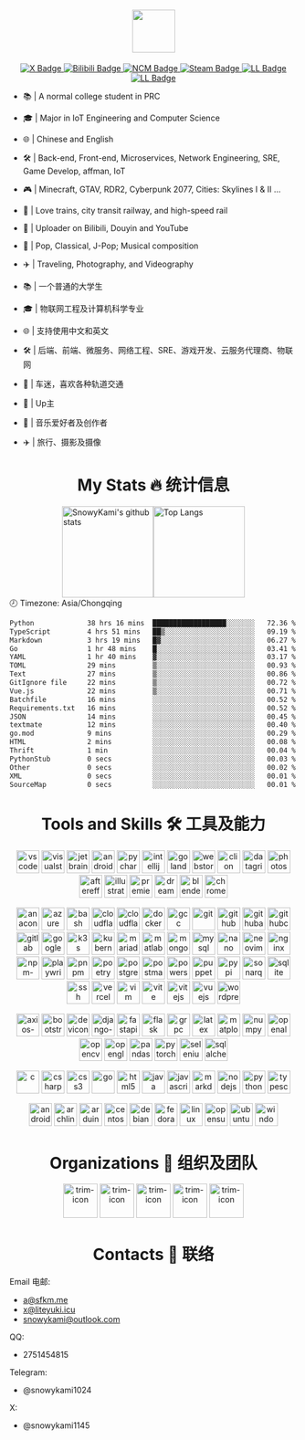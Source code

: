<div id="header" align="center">
  <h1><img src="https://readme-typing-svg.herokuapp.com?font=&pause=1000&color=445d69&random=false&width=435&lines=Hi%2C+This+is+SnowyKami" height="75px"/></h1>
  <div id="badges">
    <a href="https://x.com/snowykami1145" target="_blank">
      <img src="https://img.shields.io/badge/X-blue?style=for-the-badge&logo=x&logoColor=white" alt="X Badge"/>
    </a>
    <a href="https://space.bilibili.com/233938750" target="_blank">
      <img src="https://img.shields.io/badge/Bilibili-pink?style=for-the-badge&logo=bilibili&logoColor=black" alt="Bilibili Badge"/>
    </a>
    <a href="https://music.163.com/#/artist?id=46413018" target="_blank">
      <img src="https://img.shields.io/badge/NCM-red?style=for-the-badge&logo=neteasecloudmusic&logoColor=black" alt="NCM Badge"/>
    </a>
    <a href="https://steamcommunity.com/id/sfkm" target="_blank">
      <img src="https://img.shields.io/badge/Steam-black?style=for-the-badge&logo=steam&logoColor=white" alt="Steam Badge"/>
    </a>
    <a href="https://lab.liteyuki.icu/?author=1" target="_blank">
      <img src="https://img.shields.io/badge/LiteyukiLab-blue?style=for-the-badge&logoColor=white" alt="LL Badge"/>
    </a>
<a href="https://gitee.com/snowykami" target="_blank">
      <img src="https://img.shields.io/badge/Gitee-blue?style=for-the-badge&logo=gitee&logoColor=white" alt="LL Badge"/>
    </a>
  </div>
</div>

- 📚 | A normal college student in PRC
- 🎓 | Major in IoT Engineering and Computer Science
- 🌐 | Chinese and English
- 🛠️ | Back-end, Front-end, Microservices, Network Engineering, SRE, Game Develop, affman, IoT
- 🎮 | Minecraft, GTAV, RDR2, Cyberpunk 2077, Cities: Skylines I & II ...
- 🚄 | Love trains, city transit railway, and high-speed rail
- 🎥 | Uploader on Bilibili, Douyin and YouTube
- 🎵 | Pop, Classical, J-Pop; Musical composition
- ✈️ | Traveling, Photography, and Videography


- 📚 | 一个普通的大学生
- 🎓 | 物联网工程及计算机科学专业
- 🌐 | 支持使用中文和英文
- 🛠️ | 后端、前端、微服务、网络工程、SRE、游戏开发、云服务代理商、物联网
- 🚄 | 车迷，喜欢各种轨道交通
- 🎥 | Up主
- 🎵 | 音乐爱好者及创作者
- ✈️ | 旅行、摄影及摄像
  
<div id="header" align="center">
  <h1>My Stats 🔥 统计信息</h1>
</div>

<div style="display: flex; align-items: stretch; justify-content: center;">
  <img src="https://gs.sfkm.me/api?username=snowykami&theme=liteyuki_gradient&show_icons=true&include_all_commits=true&locale=cn" alt="SnowyKami's github stats" height="160px" />
  <img src="https://gs.sfkm.me/api/top-langs/?username=snowykami&layout=compact&theme=liteyuki_gradient&hide_border=true&locale=cn" alt="Top Langs" height="160px" />
</div>
🕗 Timezone: Asia/Chongqing

<!--START_SECTION:waka-->

```txt
Python             38 hrs 16 mins  ██████████████████░░░░░░░   72.36 %
TypeScript         4 hrs 51 mins   ██▒░░░░░░░░░░░░░░░░░░░░░░   09.19 %
Markdown           3 hrs 19 mins   █▓░░░░░░░░░░░░░░░░░░░░░░░   06.27 %
Go                 1 hr 48 mins    █░░░░░░░░░░░░░░░░░░░░░░░░   03.41 %
YAML               1 hr 40 mins    ▓░░░░░░░░░░░░░░░░░░░░░░░░   03.17 %
TOML               29 mins         ▒░░░░░░░░░░░░░░░░░░░░░░░░   00.93 %
Text               27 mins         ▒░░░░░░░░░░░░░░░░░░░░░░░░   00.86 %
GitIgnore file     22 mins         ▒░░░░░░░░░░░░░░░░░░░░░░░░   00.72 %
Vue.js             22 mins         ▒░░░░░░░░░░░░░░░░░░░░░░░░   00.71 %
Batchfile          16 mins         ░░░░░░░░░░░░░░░░░░░░░░░░░   00.52 %
Requirements.txt   16 mins         ░░░░░░░░░░░░░░░░░░░░░░░░░   00.52 %
JSON               14 mins         ░░░░░░░░░░░░░░░░░░░░░░░░░   00.45 %
textmate           12 mins         ░░░░░░░░░░░░░░░░░░░░░░░░░   00.40 %
go.mod             9 mins          ░░░░░░░░░░░░░░░░░░░░░░░░░   00.29 %
HTML               2 mins          ░░░░░░░░░░░░░░░░░░░░░░░░░   00.08 %
Thrift             1 min           ░░░░░░░░░░░░░░░░░░░░░░░░░   00.04 %
PythonStub         0 secs          ░░░░░░░░░░░░░░░░░░░░░░░░░   00.03 %
Other              0 secs          ░░░░░░░░░░░░░░░░░░░░░░░░░   00.02 %
XML                0 secs          ░░░░░░░░░░░░░░░░░░░░░░░░░   00.01 %
SourceMap          0 secs          ░░░░░░░░░░░░░░░░░░░░░░░░░   00.01 %
```

<!--END_SECTION:waka-->

[//]: # ()

<div id="header" align="center">
  <h1>Tools and Skills 🛠️ 工具及能力</h1>
</div>

<p align='center'>
<img src='https://cdn.jsdelivr.net/gh/devicons/devicon/icons/vscode/vscode-original.svg' alt='vscode' width='40px' height='40px' />
<img src='https://cdn.jsdelivr.net/gh/devicons/devicon/icons/visualstudio/visualstudio-original.svg' alt='visualstudio' width='40px' height='40px' />
<img src='https://cdn.jsdelivr.net/gh/devicons/devicon/icons/jetbrains/jetbrains-original.svg' alt='jetbrains' width='40px' height='40px' />
<img src='https://cdn.jsdelivr.net/gh/devicons/devicon/icons/androidstudio/androidstudio-original.svg' alt='androidstudio' width='40px' height='40px' />
<img src='https://cdn.jsdelivr.net/gh/devicons/devicon/icons/pycharm/pycharm-original.svg' alt='pycharm' width='40px' height='40px' />
<img src='https://cdn.jsdelivr.net/gh/devicons/devicon/icons/intellij/intellij-original.svg' alt='intellij' width='40px' height='40px' />
<img src='https://cdn.jsdelivr.net/gh/devicons/devicon/icons/goland/goland-original.svg' alt='goland' width='40px' height='40px' />
<img src='https://cdn.jsdelivr.net/gh/devicons/devicon/icons/webstorm/webstorm-original.svg' alt='webstorm' width='40px' height='40px' />
<img src='https://cdn.jsdelivr.net/gh/devicons/devicon/icons/clion/clion-original.svg' alt='clion' width='40px' height='40px' />
<img src='https://cdn.jsdelivr.net/gh/devicons/devicon/icons/datagrip/datagrip-original.svg' alt='datagrip' width='40px' height='40px' />
<img src='https://cdn.jsdelivr.net/gh/devicons/devicon/icons/photoshop/photoshop-original.svg' alt='photoshop' width='40px' height='40px' />
<img src='https://cdn.jsdelivr.net/gh/devicons/devicon/icons/aftereffects/aftereffects-original.svg' alt='aftereffects' width='40px' height='40px' />
<img src='https://cdn.jsdelivr.net/gh/devicons/devicon/icons/illustrator/illustrator-plain.svg' alt='illustrator-plain' width='40px' height='40px' />
<img src='https://cdn.jsdelivr.net/gh/devicons/devicon/icons/premierepro/premierepro-original.svg' alt='premierepro' width='40px' height='40px' />
<img src='https://cdn.jsdelivr.net/gh/devicons/devicon/icons/dreamweaver/dreamweaver-original.svg' alt='dreamweaver' width='40px' height='40px' />
<img src='https://cdn.jsdelivr.net/gh/devicons/devicon/icons/blender/blender-original.svg' alt='blender' width='40px' height='40px' />
<img src='https://cdn.jsdelivr.net/gh/devicons/devicon/icons/chrome/chrome-original.svg' alt='chrome' width='40px' height='40px' />
</p>


<p align='center'>
<img src='https://cdn.jsdelivr.net/gh/devicons/devicon/icons/anaconda/anaconda-original.svg' alt='anaconda' width='40px' height='40px' />
<img src='https://cdn.jsdelivr.net/gh/devicons/devicon/icons/azure/azure-original.svg' alt='azure' width='40px' height='40px' />
<img src='https://cdn.jsdelivr.net/gh/devicons/devicon/icons/bash/bash-original.svg' alt='bash' width='40px' height='40px' />
<img src='https://cdn.jsdelivr.net/gh/devicons/devicon/icons/cloudflare/cloudflare-original.svg' alt='cloudflare' width='40px' height='40px' />
<img src='https://cdn.jsdelivr.net/gh/devicons/devicon/icons/cloudflareworkers/cloudflareworkers-original.svg' alt='cloudflareworkers' width='40px' height='40px' />
<img src='https://cdn.jsdelivr.net/gh/devicons/devicon/icons/docker/docker-original.svg' alt='docker' width='40px' height='40px' />
<img src='https://cdn.jsdelivr.net/gh/devicons/devicon/icons/gcc/gcc-original.svg' alt='gcc' width='40px' height='40px' />
<img src='https://cdn.jsdelivr.net/gh/devicons/devicon/icons/git/git-original.svg' alt='git' width='40px' height='40px' />
<img src='https://cdn.jsdelivr.net/gh/devicons/devicon/icons/github/github-original.svg' alt='github' width='40px' height='40px' />
<img src='https://cdn.jsdelivr.net/gh/devicons/devicon/icons/githubactions/githubactions-original.svg' alt='githubactions' width='40px' height='40px' />
<img src='https://cdn.jsdelivr.net/gh/devicons/devicon/icons/githubcodespaces/githubcodespaces-original.svg' alt='githubcodespaces' width='40px' height='40px' />
<img src='https://cdn.jsdelivr.net/gh/devicons/devicon/icons/gitlab/gitlab-original.svg' alt='gitlab' width='40px' height='40px' />
<img src='https://cdn.jsdelivr.net/gh/devicons/devicon/icons/googlecloud/googlecloud-original.svg' alt='googlecloud' width='40px' height='40px' />
<img src='https://cdn.jsdelivr.net/gh/devicons/devicon/icons/k3s/k3s-original.svg' alt='k3s' width='40px' height='40px' />
<img src='https://cdn.jsdelivr.net/gh/devicons/devicon/icons/kubernetes/kubernetes-original.svg' alt='kubernetes' width='40px' height='40px' />
<img src='https://cdn.jsdelivr.net/gh/devicons/devicon/icons/mariadb/mariadb-original.svg' alt='mariadb' width='40px' height='40px' />
<img src='https://cdn.jsdelivr.net/gh/devicons/devicon/icons/matlab/matlab-original.svg' alt='matlab' width='40px' height='40px' />
<img src='https://cdn.jsdelivr.net/gh/devicons/devicon/icons/mongodb/mongodb-original.svg' alt='mongodb' width='40px' height='40px' />
<img src='https://cdn.jsdelivr.net/gh/devicons/devicon/icons/mysql/mysql-original.svg' alt='mysql' width='40px' height='40px' />
<img src='https://cdn.jsdelivr.net/gh/devicons/devicon/icons/nano/nano-original.svg' alt='nano' width='40px' height='40px' />
<img src='https://cdn.jsdelivr.net/gh/devicons/devicon/icons/neovim/neovim-original.svg' alt='neovim' width='40px' height='40px' />
<img src='https://cdn.jsdelivr.net/gh/devicons/devicon/icons/nginx/nginx-original.svg' alt='nginx' width='40px' height='40px' />
<img src='https://cdn.jsdelivr.net/gh/devicons/devicon/icons/npm/npm-original-wordmark.svg' alt='npm-original-wordmark' width='40px' height='40px' />
<img src='https://cdn.jsdelivr.net/gh/devicons/devicon/icons/playwright/playwright-original.svg' alt='playwright' width='40px' height='40px' />
<img src='https://cdn.jsdelivr.net/gh/devicons/devicon/icons/pnpm/pnpm-original.svg' alt='pnpm' width='40px' height='40px' />
<img src='https://cdn.jsdelivr.net/gh/devicons/devicon/icons/poetry/poetry-original.svg' alt='poetry' width='40px' height='40px' />
<img src='https://cdn.jsdelivr.net/gh/devicons/devicon/icons/postgresql/postgresql-original.svg' alt='postgresql' width='40px' height='40px' />
<img src='https://cdn.jsdelivr.net/gh/devicons/devicon/icons/postman/postman-original.svg' alt='postman' width='40px' height='40px' />
<img src='https://cdn.jsdelivr.net/gh/devicons/devicon/icons/powershell/powershell-original.svg' alt='powershell' width='40px' height='40px' />
<img src='https://cdn.jsdelivr.net/gh/devicons/devicon/icons/puppeteer/puppeteer-original.svg' alt='puppeteer' width='40px' height='40px' />
<img src='https://cdn.jsdelivr.net/gh/devicons/devicon/icons/pypi/pypi-original.svg' alt='pypi' width='40px' height='40px' />
<img src='https://cdn.jsdelivr.net/gh/devicons/devicon/icons/sonarqube/sonarqube-original.svg' alt='sonarqube' width='40px' height='40px' />
<img src='https://cdn.jsdelivr.net/gh/devicons/devicon/icons/sqlite/sqlite-original.svg' alt='sqlite' width='40px' height='40px' />
<img src='https://cdn.jsdelivr.net/gh/devicons/devicon/icons/ssh/ssh-original.svg' alt='ssh' width='40px' height='40px' />
<img src='https://cdn.jsdelivr.net/gh/devicons/devicon/icons/vercel/vercel-original.svg' alt='vercel' width='40px' height='40px' />
<img src='https://cdn.jsdelivr.net/gh/devicons/devicon/icons/vim/vim-original.svg' alt='vim' width='40px' height='40px' />
<img src='https://cdn.jsdelivr.net/gh/devicons/devicon/icons/vite/vite-original.svg' alt='vite' width='40px' height='40px' />
<img src='https://cdn.jsdelivr.net/gh/devicons/devicon/icons/vitejs/vitejs-original.svg' alt='vitejs' width='40px' height='40px' />
<img src='https://cdn.jsdelivr.net/gh/devicons/devicon/icons/vuejs/vuejs-original.svg' alt='vuejs' width='40px' height='40px' />
<img src='https://cdn.jsdelivr.net/gh/devicons/devicon/icons/wordpress/wordpress-original.svg' alt='wordpress' width='40px' height='40px' />
</p>


<p align='center'>
<img src='https://cdn.jsdelivr.net/gh/devicons/devicon/icons/axios/axios-plain.svg' alt='axios-plain' width='40px' height='40px' />
<img src='https://cdn.jsdelivr.net/gh/devicons/devicon/icons/bootstrap/bootstrap-original.svg' alt='bootstrap' width='40px' height='40px' />
<img src='https://cdn.jsdelivr.net/gh/devicons/devicon/icons/devicon/devicon-original.svg' alt='devicon' width='40px' height='40px' />
<img src='https://cdn.jsdelivr.net/gh/devicons/devicon/icons/django/django-plain.svg' alt='django-plain' width='40px' height='40px' />
<img src='https://cdn.jsdelivr.net/gh/devicons/devicon/icons/fastapi/fastapi-original.svg' alt='fastapi' width='40px' height='40px' />
<img src='https://cdn.jsdelivr.net/gh/devicons/devicon/icons/flask/flask-original.svg' alt='flask' width='40px' height='40px' />
<img src='https://cdn.jsdelivr.net/gh/devicons/devicon/icons/grpc/grpc-original.svg' alt='grpc' width='40px' height='40px' />
<img src='https://cdn.jsdelivr.net/gh/devicons/devicon/icons/latex/latex-original.svg' alt='latex' width='40px' height='40px' />
<img src='https://cdn.jsdelivr.net/gh/devicons/devicon/icons/matplotlib/matplotlib-original.svg' alt='matplotlib' width='40px' height='40px' />
<img src='https://cdn.jsdelivr.net/gh/devicons/devicon/icons/numpy/numpy-original.svg' alt='numpy' width='40px' height='40px' />
<img src='https://cdn.jsdelivr.net/gh/devicons/devicon/icons/openal/openal-original.svg' alt='openal' width='40px' height='40px' />
<img src='https://cdn.jsdelivr.net/gh/devicons/devicon/icons/opencv/opencv-original.svg' alt='opencv' width='40px' height='40px' />
<img src='https://cdn.jsdelivr.net/gh/devicons/devicon/icons/opengl/opengl-original.svg' alt='opengl' width='40px' height='40px' />
<img src='https://cdn.jsdelivr.net/gh/devicons/devicon/icons/pandas/pandas-original.svg' alt='pandas' width='40px' height='40px' />
<img src='https://cdn.jsdelivr.net/gh/devicons/devicon/icons/pytorch/pytorch-original.svg' alt='pytorch' width='40px' height='40px' />
<img src='https://cdn.jsdelivr.net/gh/devicons/devicon/icons/selenium/selenium-original.svg' alt='selenium' width='40px' height='40px' />
<img src='https://cdn.jsdelivr.net/gh/devicons/devicon/icons/sqlalchemy/sqlalchemy-original.svg' alt='sqlalchemy' width='40px' height='40px' />
</p>


<p align='center'>
<img src='https://cdn.jsdelivr.net/gh/devicons/devicon/icons/c/c-original.svg' alt='c' width='40px' height='40px' />
<img src='https://cdn.jsdelivr.net/gh/devicons/devicon/icons/csharp/csharp-original.svg' alt='csharp' width='40px' height='40px' />
<img src='https://cdn.jsdelivr.net/gh/devicons/devicon/icons/css3/css3-original.svg' alt='css3' width='40px' height='40px' />
<img src='https://cdn.jsdelivr.net/gh/devicons/devicon/icons/go/go-original.svg' alt='go' width='40px' height='40px' />
<img src='https://cdn.jsdelivr.net/gh/devicons/devicon/icons/html5/html5-original.svg' alt='html5' width='40px' height='40px' />
<img src='https://cdn.jsdelivr.net/gh/devicons/devicon/icons/java/java-original.svg' alt='java' width='40px' height='40px' />
<img src='https://cdn.jsdelivr.net/gh/devicons/devicon/icons/javascript/javascript-original.svg' alt='javascript' width='40px' height='40px' />
<img src='https://cdn.jsdelivr.net/gh/devicons/devicon/icons/markdown/markdown-original.svg' alt='markdown' width='40px' height='40px' />
<img src='https://cdn.jsdelivr.net/gh/devicons/devicon/icons/nodejs/nodejs-original.svg' alt='nodejs' width='40px' height='40px' />
<img src='https://cdn.jsdelivr.net/gh/devicons/devicon/icons/python/python-original.svg' alt='python' width='40px' height='40px' />
<img src='https://cdn.jsdelivr.net/gh/devicons/devicon/icons/typescript/typescript-original.svg' alt='typescript' width='40px' height='40px' />
</p>


<p align='center'>
<img src='https://cdn.jsdelivr.net/gh/devicons/devicon/icons/android/android-original.svg' alt='android' width='40px' height='40px' />
<img src='https://cdn.jsdelivr.net/gh/devicons/devicon/icons/archlinux/archlinux-original.svg' alt='archlinux' width='40px' height='40px' />
<img src='https://cdn.jsdelivr.net/gh/devicons/devicon/icons/arduino/arduino-original.svg' alt='arduino' width='40px' height='40px' />
<img src='https://cdn.jsdelivr.net/gh/devicons/devicon/icons/centos/centos-original.svg' alt='centos' width='40px' height='40px' />
<img src='https://cdn.jsdelivr.net/gh/devicons/devicon/icons/debian/debian-original.svg' alt='debian' width='40px' height='40px' />
<img src='https://cdn.jsdelivr.net/gh/devicons/devicon/icons/fedora/fedora-original.svg' alt='fedora' width='40px' height='40px' />
<img src='https://cdn.jsdelivr.net/gh/devicons/devicon/icons/linux/linux-original.svg' alt='linux' width='40px' height='40px' />
<img src='https://cdn.jsdelivr.net/gh/devicons/devicon/icons/opensuse/opensuse-original.svg' alt='opensuse' width='40px' height='40px' />
<img src='https://cdn.jsdelivr.net/gh/devicons/devicon/icons/ubuntu/ubuntu-original.svg' alt='ubuntu' width='40px' height='40px' />
<img src='https://cdn.jsdelivr.net/gh/devicons/devicon/icons/windows11/windows11-original.svg' alt='windows11' width='40px' height='40px' />
</p>

[//]: # ()

<div id="header" align="center">
    <h1>Organizations 🏢 组织及团队</h1>
</div>
<div class="org" align="center">
        <img src="https://avatars.githubusercontent.com/u/157652070?s=200&v=4" alt="trim-icon"  width="60px">
        <img src="https://avatars.githubusercontent.com/u/122889621?s=200&v=4" alt="trim-icon" width="60px">
        <img src="https://cdn.liteyuki.icu/static/sfs/logo_without_text.png" alt="trim-icon" width="60px">
        <img src="https://gitlab.redrock.team/uploads/-/system/appearance/header_logo/1/Redrock.png" alt="trim-icon" width="60px">
        <img src="https://cdn.liteyuki.icu/static/lmtr/logo_without_text.png" alt="trim-icon" width="60px">
</div>

<div id="header" align="center">
    <h1>Contacts 📨 联络</h1>
</div>

Email 电邮:
- a@sfkm.me
- x@liteyuki.icu
- snowykami@outlook.com

QQ:
- 2751454815

Telegram:
- @snowykami1024

X:
- @snowykami1145
